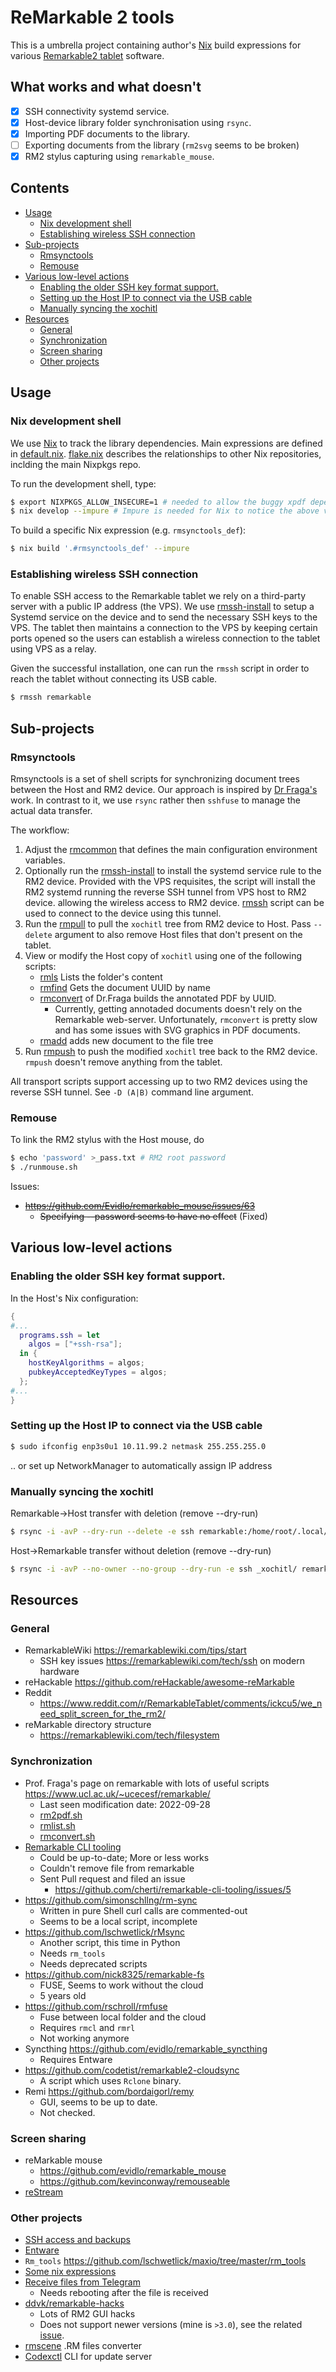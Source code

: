 ReMarkable 2 tools
==================

This is a umbrella project containing author's [Nix](http://www.nixos.org) build
expressions for various [Remarkable2 tablet](https://remarkable.com/store/remarkable-2) software.

What works and what doesn't
---------------------------

* [x] SSH connectivity systemd service.
* [x] Host-device library folder synchronisation using `rsync`.
* [x] Importing PDF documents to the library.
* [ ] Exporting documents from the library (`rm2svg` seems to be broken)
* [x] RM2 stylus capturing using `remarkable_mouse`.

Contents
--------

<!-- vim-markdown-toc GFM -->

* [Usage](#usage)
  * [Nix development shell](#nix-development-shell)
  * [Establishing wireless SSH connection](#establishing-wireless-ssh-connection)
* [Sub-projects](#sub-projects)
  * [Rmsynctools](#rmsynctools)
  * [Remouse](#remouse)
* [Various low-level actions](#various-low-level-actions)
  * [Enabling the older SSH key format support.](#enabling-the-older-ssh-key-format-support)
  * [Setting up the Host IP to connect via the USB cable](#setting-up-the-host-ip-to-connect-via-the-usb-cable)
  * [Manually syncing the xochitl](#manually-syncing-the-xochitl)
* [Resources](#resources)
  * [General](#general)
  * [Synchronization](#synchronization)
  * [Screen sharing](#screen-sharing)
  * [Other projects](#other-projects)

<!-- vim-markdown-toc -->

Usage
-----

### Nix development shell

We use [Nix](https://nixos.org/nix) to track the library dependencies. Main expressions
are defined in [default.nix](./default.nix). [flake.nix](./flake.nix) describes
the relationships to other Nix repositories, inclding the main Nixpkgs repo.

To run the development shell, type:

```sh
$ export NIXPKGS_ALLOW_INSECURE=1 # needed to allow the buggy xpdf dependency
$ nix develop --impure # Impure is needed for Nix to notice the above variable
```

To build a specific Nix expression (e.g. `rmsynctools_def`):

```sh
$ nix build '.#rmsynctools_def' --impure
```

### Establishing wireless SSH connection

To enable SSH access to the Remarkable tablet we rely on a third-party server
with a public IP address (the VPS). We use
[rmssh-install](./sh/rmssh-install.sh) to setup a Systemd service on the device
and to send the necessary SSH keys to the VPS. The tablet then maintains a
connection to the VPS by keeping certain ports opened so the users can establish
a wireless connection to the tablet using VPS as a relay.

Given the successful installation, one can run the `rmssh` script in order to
reach the tablet without connecting its USB cable.

```sh
$ rmssh remarkable
```

Sub-projects
------------

### Rmsynctools

Rmsynctools is a set of shell scripts for synchronizing document trees between
the Host and RM2 device. Our approach is inspired by
[Dr Fraga's](https://www.ucl.ac.uk/~ucecesf/remarkable/) work. In contrast to
it, we use `rsync` rather then `sshfuse` to manage the actual data transfer.

The workflow:

1. Adjust the [rmcommon](./sh/rmcommon) that defines the main configuration
   environment variables.
2. Optionally run the [rmssh-install](./sh/rmssh-install.sh) to install the
   systemd service rule to the RM2 device. Provided with the VPS requisites, the
   script will install the RM2 systemd running the reverse SSH tunnel from VPS
   host to RM2 device.  allowing the wireless access to RM2 device.
   [rmssh](./sh/rmssh) script can be used to connect to the device using this
   tunnel.
3. Run the [rmpull](./sh/rmpull) to pull the `xochitl` tree from RM2 device to
   Host.  Pass `--delete` argument to also remove Host files that don't present
   on the tablet.
4. View or modify the Host copy of `xochitl` using one of the
   following scripts:
   - [rmls](./sh/rmls) Lists the folder's content
   - [rmfind](./sh/rmfind) Gets the document UUID by name
   - [rmconvert](./sh/rmconvert) of Dr.Fraga builds the annotated PDF by UUID.
     + Currently, getting annotaded documents doesn't rely on the Remarkable
       web-server.  Unfortunately, `rmconvert` is pretty slow and has some
       issues with SVG graphics in PDF documents.
   - [rmadd](./sh/rmadd) adds new document to the file tree
5. Run [rmpush](./sh/rmpush) to push the modified `xochitl` tree back to the
   RM2 device. `rmpush` doesn't remove anything from the tablet.

All transport scripts support accessing up to two RM2 devices using the reverse
SSH tunnel. See `-D (A|B)` command line argument.

### Remouse

To link the RM2 stylus with the Host mouse, do

```sh
$ echo 'password' >_pass.txt # RM2 root password
$ ./runmouse.sh
```

Issues:

* ~~https://github.com/Evidlo/remarkable_mouse/issues/63~~
  + ~~Specifying --password seems to have no effect~~ (Fixed)

Various low-level actions
-------------------------

### Enabling the older SSH key format support.

In the Host's Nix configuration:

```nix
{
#...
  programs.ssh = let
    algos = ["+ssh-rsa"];
  in {
    hostKeyAlgorithms = algos;
    pubkeyAcceptedKeyTypes = algos;
  };
#...
}
```

### Setting up the Host IP to connect via the USB cable

```sh
$ sudo ifconfig enp3s0u1 10.11.99.2 netmask 255.255.255.0
```

.. or set up NetworkManager to automatically assign IP address


### Manually syncing the xochitl

Remarkable->Host transfer with deletion (remove --dry-run)

```sh
$ rsync -i -avP --dry-run --delete -e ssh remarkable:/home/root/.local/share/remarkable/xochitl/ _xochitl/
```

Host->Remarkable transfer without deletion (remove --dry-run)

```sh
$ rsync -i -avP --no-owner --no-group --dry-run -e ssh _xochitl/ remarkable:/home/root/.local/share/remarkable/xochitl/
```

Resources
---------

### General

* RemarkableWiki https://remarkablewiki.com/tips/start
  - SSH key issues https://remarkablewiki.com/tech/ssh on modern hardware
* reHackable https://github.com/reHackable/awesome-reMarkable
* Reddit
  - https://www.reddit.com/r/RemarkableTablet/comments/ickcu5/we_need_split_screen_for_the_rm2/
* reMarkable directory structure
  - https://remarkablewiki.com/tech/filesystem

### Synchronization

- Prof. Fraga's page on remarkable with lots of useful scripts
  https://www.ucl.ac.uk/~ucecesf/remarkable/
  + Last seen modification date: 2022-09-28
  + [rm2pdf.sh](https://www.ucl.ac.uk/~ucecesf/remarkable/pdf2rm.sh)
  + [rmlist.sh](https://www.ucl.ac.uk/~ucecesf/remarkable/rmlist.sh)
  + [rmconvert.sh](https://www.ucl.ac.uk/~ucecesf/remarkable/rmconvert.sh)
- [Remarkable CLI tooling](https://github.com/cherti/remarkable-cli-tooling)
  + Could be up-to-date; More or less works
  + Couldn't remove file from remarkable
  + Sent Pull request and filed an issue
    * https://github.com/cherti/remarkable-cli-tooling/issues/5
- https://github.com/simonschllng/rm-sync
  + Written in pure Shell curl calls are commented-out
  + Seems to be a local script, incomplete
- https://github.com/lschwetlick/rMsync
  + Another script, this time in Python
  + Needs `rm_tools`
  + Needs deprecated scripts
- https://github.com/nick8325/remarkable-fs
  + FUSE, Seems to work without the cloud
  + 5 years old
- https://github.com/rschroll/rmfuse
  + Fuse between local folder and the cloud
  + Requires `rmcl` and `rmrl`
  + Not working anymore
- Syncthing https://github.com/evidlo/remarkable_syncthing
  + Requires Entware
- https://github.com/codetist/remarkable2-cloudsync
  + A script which uses `Rclone` binary.
- Remi https://github.com/bordaigorl/remy
  + GUI, seems to be up to date.
  + Not checked.

### Screen sharing

* reMarkable mouse
  - https://github.com/evidlo/remarkable_mouse
  - https://github.com/kevinconway/remouseable
* [reStream](https://github.com/rien/reStream)

### Other projects

* [SSH access and backups](https://remarkablewiki.com/tech/ssh#ssh_access)
* [Entware](https://github.com/evidlo/remarkable_entware)
* `Rm_tools` https://github.com/lschwetlick/maxio/tree/master/rm_tools
* [Some nix expressions](https://github.com/siraben/nix-remarkable)
* [Receive files from Telegram](https://github.com/Davide95/remarkaBot)
  - Needs rebooting after the file is received
* [ddvk/remarkable-hacks](https://github.com/ddvk/remarkable-hacks)
  - Lots of RM2 GUI hacks
  - Does not support newer versions (mine is `>3.0`), see the related
    [issue](https://github.com/ddvk/remarkable-hacks/issues/496).
* [rmscene](https://github.com/ricklupton/rmscene) .RM files converter
* [Codexctl](https://github.com/Jayy001/codexctl) CLI for update server


